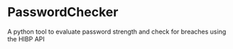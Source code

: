# PasswordChecker
A python tool to evaluate password strength and check for breaches using the HIBP API
